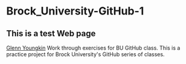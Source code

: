 # Brock_University-GitHub-1
## This is a test Web page
[Glenn Youngkin](Brock_University-GitHub-1/DEN_010550.jpg)
Work through exercises for BU GitHub class.
This is a practice project for Brock University's GitHub series of classes.
